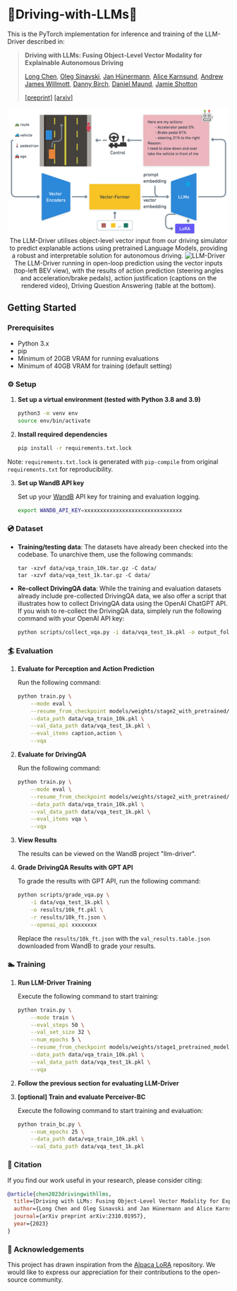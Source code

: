 # 🚗Driving-with-LLMs🚗
This is the PyTorch implementation for inference and training of the LLM-Driver 
described in:

> **Driving with LLMs: Fusing Object-Level Vector Modality for Explainable Autonomous Driving**
>
>[Long Chen](https://www.linkedin.com/in/long-chen-in/), [Oleg Sinavski](https://uk.linkedin.com/in/oleg-sinavski), [Jan Hünermann](https://uk.linkedin.com/in/janhuenermann), [Alice Karnsund](https://uk.linkedin.com/in/alice-karnsund), [Andrew James Willmott](https://uk.linkedin.com/in/andrew-willmott-2ba18510), [Danny Birch](https://uk.linkedin.com/in/dannybirch), [Daniel Maund](https://uk.linkedin.com/in/danmaund), [Jamie Shotton](https://jamie.shotton.org/)
>
>[[preprint]](assets/preprint.pdf) [[arxiv]](https://arxiv.org/abs/2310.01957)

<p align="center">
     <img src="assets/main.png" alt="LLM-Driver" width="500px">
     <br/> The LLM-Driver utilises object-level vector input from our driving simulator to predict explanable actions using pretrained Language Models, providing a robust and interpretable solution for autonomous driving. 
     <img src="assets/main.gif" alt="LLM-Driver">
    <br/> The LLM-Driver running in open-loop prediction using the vector inputs (top-left BEV view), with the results of action prediction (steering angles and acceleration/brake pedals), action justification (captions on the rendered video), Driving Question Answering (table at the bottom).
</p>

## Getting Started
### Prerequisites
- Python 3.x
- pip
- Minimum of 20GB VRAM for running evaluations
- Minimum of 40GB VRAM for training (default setting)

### ⚙ Setup
1. **Set up a virtual environment (tested with Python 3.8 and 3.9)**  

    ```sh
    python3 -m venv env
    source env/bin/activate
    ```

2. **Install required dependencies**  

    ```sh
    pip install -r requirements.txt.lock
    ```
   
Note: `requirements.txt.lock` is generated with `pip-compile` from original `requirements.txt` for reproducibility. 

3. **Set up WandB API key**  

    Set up your [WandB](https://wandb.ai/) API key for training and evaluation logging.

    ```sh
    export WANDB_API_KEY=xxxxxxxxxxxxxxxxxxxxxxxxxxxxxxx
    ```
    
### 💿 Dataset
- **Training/testing data**:
The datasets have already been checked into the codebase. To unarchive them, use the following commands:
    ```
    tar -xzvf data/vqa_train_10k.tar.gz -C data/
    tar -xzvf data/vqa_test_1k.tar.gz -C data/
    ```

- **Re-collect DrivingQA data**:
While the training and evaluation datasets already include pre-collected DrivingQA data, we also offer a script that illustrates how to collect DrivingQA data using the OpenAI ChatGPT API. If you wish to re-collect the DrivingQA data, simplely run the following command with your OpenAI API key:
    ```sh
    python scripts/collect_vqa.py -i data/vqa_test_1k.pkl -o output_folder/ --openai_api xxxxxxxx
    ```
### 🏄 Evaluation

1. **Evaluate for Perception and Action Prediction**

    Run the following command:

    ```sh
    python train.py \
        --mode eval \
        --resume_from_checkpoint models/weights/stage2_with_pretrained/ \
        --data_path data/vqa_train_10k.pkl \
        --val_data_path data/vqa_test_1k.pkl \
        --eval_items caption,action \
        --vqa
    ```

2. **Evaluate for DrivingQA**

    Run the following command:

    ```sh
    python train.py \
        --mode eval \
        --resume_from_checkpoint models/weights/stage2_with_pretrained/ \
        --data_path data/vqa_train_10k.pkl \
        --val_data_path data/vqa_test_1k.pkl \
        --eval_items vqa \
        --vqa
    ```

3. **View Results**  

    The results can be viewed on the WandB project "llm-driver".

4. **Grade DrivingQA Results with GPT API**  

    To grade the results with GPT API, run the following command:
    ```sh
    python scripts/grade_vqa.py \
        -i data/vqa_test_1k.pkl \
        -o results/10k_ft.pkl \
        -r results/10k_ft.json \
        --openai_api xxxxxxxx
    ```
    Replace the `results/10k_ft.json` with the `val_results.table.json` downloaded from WandB to grade your results.
### 🏊 Training

1. **Run LLM-Driver Training**

    Execute the following command to start training:

    ```sh
    python train.py \
        --mode train \
        --eval_steps 50 \
        --val_set_size 32 \
        --num_epochs 5 \
        --resume_from_checkpoint models/weights/stage1_pretrained_model/ \
        --data_path data/vqa_train_10k.pkl \
        --val_data_path data/vqa_test_1k.pkl \
        --vqa
    ```
2. **Follow the previous section for evaluating LLM-Driver**

3. **[optional] Train and evaluate Perceiver-BC**

    Execute the following command to start training and evaluation:

    ```sh
    python train_bc.py \
        --num_epochs 25 \
        --data_path data/vqa_train_10k.pkl \
        --val_data_path data/vqa_test_1k.pkl
    ```

### 📝 Citation

If you find our work useful in your research, please consider citing:

```bibtex
@article{chen2023drivingwithllms,
  title={Driving with LLMs: Fusing Object-Level Vector Modality for Explainable Autonomous Driving},
  author={Long Chen and Oleg Sinavski and Jan Hünermann and Alice Karnsund and Andrew James Willmott and Danny Birch and Daniel Maund and Jamie Shotton},
  journal={arXiv preprint arXiv:2310.01957},
  year={2023}
}
```

### 🙌 Acknowledgements

This project has drawn inspiration from the [Alpaca LoRA](https://github.com/tloen/alpaca-lora) repository. We would like to express our appreciation for their contributions to the open-source community.
